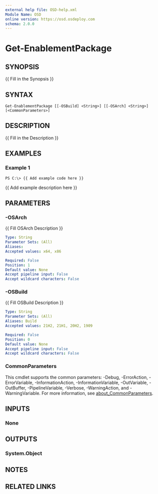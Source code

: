 ```yaml
---
external help file: OSD-help.xml
Module Name: OSD
online version: https://osd.osdeploy.com
schema: 2.0.0
---
```


# Get-EnablementPackage

## SYNOPSIS
{{ Fill in the Synopsis }}

## SYNTAX

```
Get-EnablementPackage [[-OSBuild] <String>] [[-OSArch] <String>] [<CommonParameters>]
```

## DESCRIPTION
{{ Fill in the Description }}

## EXAMPLES

### Example 1
```
PS C:\> {{ Add example code here }}
```

{{ Add example description here }}

## PARAMETERS

### -OSArch
{{ Fill OSArch Description }}

```yaml
Type: String
Parameter Sets: (All)
Aliases:
Accepted values: x64, x86

Required: False
Position: 1
Default value: None
Accept pipeline input: False
Accept wildcard characters: False
```

### -OSBuild
{{ Fill OSBuild Description }}

```yaml
Type: String
Parameter Sets: (All)
Aliases: Build
Accepted values: 21H2, 21H1, 20H2, 1909

Required: False
Position: 0
Default value: None
Accept pipeline input: False
Accept wildcard characters: False
```

### CommonParameters
This cmdlet supports the common parameters: -Debug, -ErrorAction, -ErrorVariable, -InformationAction, -InformationVariable, -OutVariable, -OutBuffer, -PipelineVariable, -Verbose, -WarningAction, and -WarningVariable. For more information, see [about_CommonParameters](http://go.microsoft.com/fwlink/?LinkID=113216).

## INPUTS

### None
## OUTPUTS

### System.Object
## NOTES

## RELATED LINKS
